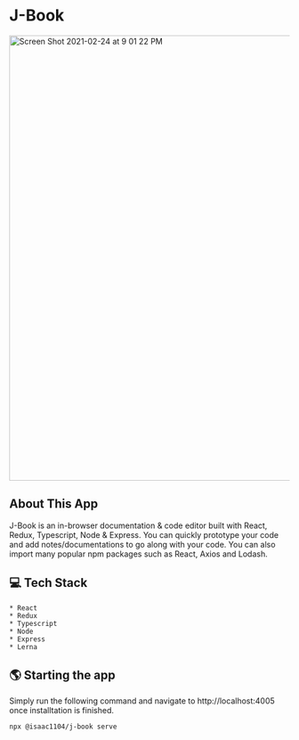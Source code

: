 # J-Book

<img width="800" alt="Screen Shot 2021-02-24 at 9 01 22 PM" src="https://user-images.githubusercontent.com/28583016/109097221-89b69f00-76e4-11eb-8eb2-79c3b6783548.png">

## About This App

J-Book is an in-browser documentation &amp; code editor built with React, Redux, Typescript, Node &amp; Express. You can quickly prototype your code and add notes/documentations to go along with your code. You can also import many popular npm packages such as React, Axios and Lodash.

## 💻 Tech Stack

```
* React
* Redux
* Typescript
* Node
* Express
* Lerna

```

## 🌎 Starting the app

Simply run the following command and navigate to http://localhost:4005 once installtation is finished.

```
npx @isaac1104/j-book serve
```
